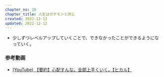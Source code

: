 ```yaml
---
chapter_no: 20
chapter_title: 人生はポケモンと同じ
created: 2022-12-12
updated: 2022-12-12
---
```

- 少しずつレベルアップしていくことで、できなかったことができるようになっていく。

### 参考動画
- [(YouTube) 【要約】心配すんな。全部上手くいく。【ヒカル】](https://www.youtube.com/watch?v=khsPp0SJgdw)